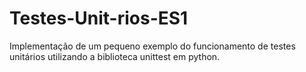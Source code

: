 # Testes-Unit-rios-ES1
Implementação de um pequeno exemplo do funcionamento de testes unitários utilizando a biblioteca unittest em python.
